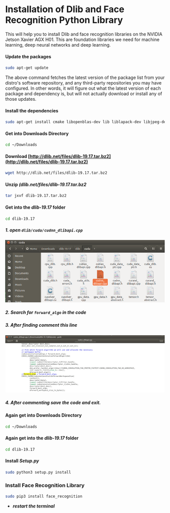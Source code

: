 # Installation of Dlib and Face Recognition Python Library

This will help you to install Dlib and face recognition libraries on the NVIDIA Jetson Xavier AGX H01. This are foundation libraries we need for machine learning, deep neural networks and deep learning.

#### Update the packages
```bash
sudo apt-get update
```
The above command fetches the latest version of the package list from your distro's software repository, and any third-party repositories you may have configured. In other words, it will figure out what the latest version of each package and dependency is, but will not actually download or install any of those updates.

#### Install the dependencies
```bash
sudo apt-get install cmake libopenblas-dev lib liblapack-dev libjpeg-dev 
```

#### Get into Downloads Directory
```bash
cd ~/Downloads
```

#### Download [http://dlib.net/files/dlib-19.17.tar.bz2](http://dlib.net/files/dlib-19.17.tar.bz2)
```bash
wget http://dlib.net/files/dlib-19.17.tar.bz2
```

#### Unzip _(dlib.net/files/dlib-19.17.tar.bz2_
```bash
tar jxvf dlib-19.17.tar.bz2
```

#### Get into the _dlib-19.17_ folder
```bash
cd dlib-19.17
```

##### 1. open ```dlib/cuda/cudnn_dlibapi.cpp```
![dlib1](https://github.com/syedmohiuddinzia/JetsonXavierAGX-H01Kit/blob/main/5-LibrariesFaceRecognitionIdentification/dlib1.png)
##### 2. Search for ```forward_algo``` in the code
##### 3. After finding comment this line
![dlib2](https://github.com/syedmohiuddinzia/JetsonXavierAGX-H01Kit/blob/main/5-LibrariesFaceRecognitionIdentification/dlib2.png)
##### 4. After commenting save the code and exit.


#### Again get into Downloads Directory
```bash
cd ~/Downloads
```

#### Again get into the _dlib-19.17_ folder
```bash
cd dlib-19.17
```

#### Install _Setup.py_ 
```bash
sudo python3 setup.py install
```

### Install Face Recognition Library
```bash
sudo pip3 install face_recognition
```
+ ___restart the terminal___


